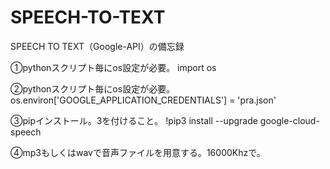 # SPEECH-TO-TEXT
SPEECH TO TEXT（Google-API）の備忘録

①pythonスクリプト毎にos設定が必要。
import os

②pythonスクリプト毎にos設定が必要。
os.environ['GOOGLE_APPLICATION_CREDENTIALS'] = 'pra.json'

③pipインストール。3を付けること。
!pip3 install --upgrade google-cloud-speech

④mp3もしくはwavで音声ファイルを用意する。16000Khzで。
